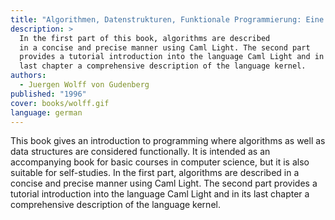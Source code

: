 ```yaml
---
title: "Algorithmen, Datenstrukturen, Funktionale Programmierung: Eine praktische Einführung mit Caml Light"
description: >
  In the first part of this book, algorithms are described
  in a concise and precise manner using Caml Light. The second part
  provides a tutorial introduction into the language Caml Light and in its
  last chapter a comprehensive description of the language kernel.
authors:
  - Juergen Wolff von Gudenberg
published: "1996"
cover: books/wolff.gif
language: german
---
```


This book gives an introduction to programming where algorithms as well
as data structures are considered functionally. It is intended as an
accompanying book for basic courses in computer science, but it is also
suitable for self-studies. In the first part, algorithms are described
in a concise and precise manner using Caml Light. The second part
provides a tutorial introduction into the language Caml Light and in its
last chapter a comprehensive description of the language kernel.

